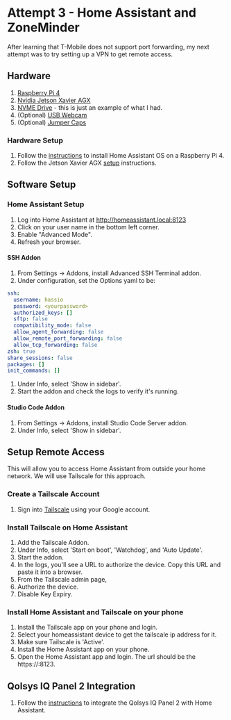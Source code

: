 # Attempt 3 - Home Assistant and ZoneMinder

After learning that T-Mobile does not support port forwarding, my next attempt was to try setting up a VPN to get remote access.

## Hardware
1. [Raspberry Pi 4](https://www.amazon.com/Raspberry-Pi-Computer-Suitable-Workstation/dp/B0899VXM8F)
1. [Nvidia Jetson Xavier AGX](https://developer.nvidia.com/embedded/jetson-agx-xavier-developer-kit)
1. [NVME Drive](https://www.amazon.com/gp/product/B08GL575DB/ref=ppx_yo_dt_b_search_asin_title?ie=UTF8&th=1) - this is just an example of what I had.
1. (Optional) [USB Webcam](https://www.amazon.com/WEDOKING-Microphone-Streaming-Computer-Portable/dp/B08HZ5GNF9) 
1. (Optional) [Jumper Caps](https://www.amazon.com/dp/B077957RN7?psc=1&ref=ppx_yo2ov_dt_b_product_details)

### Hardware Setup

1. Follow the [instructions](https://www.home-assistant.io/installation/raspberrypi) to install Home Assistant OS on a Raspberry Pi 4.
1. Follow the Jetson Xavier AGX [setup](/Nvidia%20Jetson%20Xavier%20AGX.md) instructions.

## Software Setup

### Home Assistant Setup

1. Log into Home Assistant at http://homeassistant.local:8123
1. Click on your user name in the bottom left corner.
1. Enable "Advanced Mode".
1. Refresh your browser.

#### SSH Addon

1. From Settings -> Addons, install Advanced SSH Terminal addon.
1. Under configuration, set the Options yaml to be:
```yaml
ssh:
  username: hassio
  password: <yourpassword>
  authorized_keys: []
  sftp: false
  compatibility_mode: false
  allow_agent_forwarding: false
  allow_remote_port_forwarding: false
  allow_tcp_forwarding: false
zsh: true
share_sessions: false
packages: []
init_commands: []
```
1. Under Info, select 'Show in sidebar'.
1. Start the addon and check the logs to verify it's running.

#### Studio Code Addon

1. From Settings -> Addons, install Studio Code Server addon.
1. Under Info, select 'Show in sidebar'.

## Setup Remote Access

This will allow you to access Home Assistant from outside your home network.  We will use Tailscale for this approach.

### Create a Tailscale Account

1. Sign into [Tailscale](https://login.tailscale.com/login) using your Google account.

### Install Tailscale on Home Assistant

1. Add the Tailscale Addon.
1. Under Info, select 'Start on boot', 'Watchdog', and 'Auto Update'.
1. Start the addon.
1. In the logs, you'll see a URL to authorize the device.  Copy this URL and paste it into a browser.
1. From the Tailscale admin page,
  1. Authorize the device.
  1. Disable Key Expiry.

### Install Home Assistant and Tailscale on your phone

1. Install the Tailscale app on your phone and login.
1. Select your homeassistant device to get the tailscale ip address for it.
1. Make sure Tailscale is 'Active'.
1. Install the Home Assistant app on your phone.
1. Open the Home Assistant app and login.  The url should be the https://<tailscaleip>:8123.

## Qolsys IQ Panel 2 Integration

1. Follow the [instructions](/Qolsys.md) to integrate the Qolsys IQ Panel 2 with Home Assistant.

